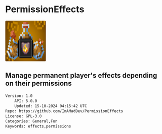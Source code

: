 # PermissionEffects
<img src="https://raw.githubusercontent.com/ImAMadDev/PermissionEffects/3a1c0d076f7dcfa3dba52101185b51b6a028bbc6/assets/icon.png" width="128" height="128" />

## Manage permanent player's effects depending on their permissions
```properties
Version: 1.0
    API: 5.0.0
    Updated: 15-10-2024 04:15:42 UTC
Repo: https://github.com/ImAMadDev/PermissionEffects
License: GPL-3.0
Categories: General,Fun
Keywords: effects,permissions
```